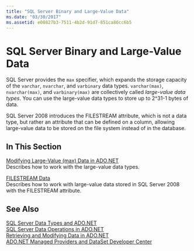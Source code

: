 ```yaml
---
title: "SQL Server Binary and Large-Value Data"
ms.date: "03/30/2017"
ms.assetid: e00827b3-7511-4b2d-91d7-851ca86cc6b5
---
```

# SQL Server Binary and Large-Value Data
SQL Server provides the `max` specifier, which expands the storage capacity of the `varchar`, `nvarchar`, and `varbinary` data types. `varchar(max)`, `nvarchar(max)`, and `varbinary(max)` are collectively called *large-value data types*. You can use the large-value data types to store up to 2^31-1 bytes of data.  
  
 SQL Server 2008 introduces the FILESTREAM attribute, which is not a data type, but rather an attribute that can be defined on a column, allowing large-value data to be stored on the file system instead of in the database.  
  
## In This Section  
 [Modifying Large-Value (max) Data in ADO.NET](../../../../../docs/framework/data/adonet/sql/modifying-large-value-max-data.md)  
 Describes how to work with the large-value data types.  
  
 [FILESTREAM Data](../../../../../docs/framework/data/adonet/sql/filestream-data.md)  
 Describes how to work with large-value data stored in SQL Server 2008 with the FILESTREAM attribute.  
  
## See Also  
 [SQL Server Data Types and ADO.NET](../../../../../docs/framework/data/adonet/sql/sql-server-data-types.md)  
 [SQL Server Data Operations in ADO.NET](../../../../../docs/framework/data/adonet/sql/sql-server-data-operations.md)  
 [Retrieving and Modifying Data in ADO.NET](../../../../../docs/framework/data/adonet/retrieving-and-modifying-data.md)  
 [ADO.NET Managed Providers and DataSet Developer Center](https://go.microsoft.com/fwlink/?LinkId=217917)
